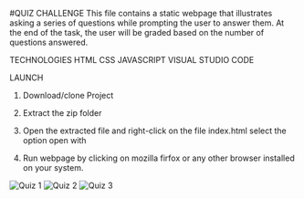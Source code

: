 #QUIZ CHALLENGE
This file contains a static webpage that illustrates asking a series of questions while prompting the user to answer them. 
At the end of the task, the user will be graded based on the number of questions answered.

TECHNOLOGIES 
HTML
CSS
JAVASCRIPT
VISUAL STUDIO CODE

LAUNCH
1. Download/clone Project

2. Extract the zip folder

3. Open the extracted file and right-click on the file index.html select the option open with

4. Run webpage by clicking on mozilla firfox or any other browser installed on your system.


![Quiz 1](https://user-images.githubusercontent.com/59982887/92046953-b3b58700-ed7b-11ea-8c3f-eb97f3a767ab.jpg)
![Quiz 2](https://user-images.githubusercontent.com/59982887/92046956-b617e100-ed7b-11ea-8872-dece95b22751.jpg)
![Quiz 3](https://user-images.githubusercontent.com/59982887/92046958-b87a3b00-ed7b-11ea-8776-3a6e2336fb7c.jpg)
